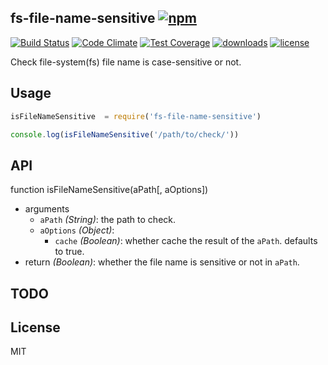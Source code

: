 ## fs-file-name-sensitive [![npm](https://img.shields.io/npm/v/fs-file-name-sensitive.svg)](https://npmjs.org/package/fs-file-name-sensitive)

[![Build Status](https://img.shields.io/travis/snowyu/fs-file-name-sensitive.js/master.svg)](http://travis-ci.org/snowyu/fs-file-name-sensitive.js)
[![Code Climate](https://codeclimate.com/github/snowyu/fs-file-name-sensitive.js/badges/gpa.svg)](https://codeclimate.com/github/snowyu/fs-file-name-sensitive.js)
[![Test Coverage](https://codeclimate.com/github/snowyu/fs-file-name-sensitive.js/badges/coverage.svg)](https://codeclimate.com/github/snowyu/fs-file-name-sensitive.js/coverage)
[![downloads](https://img.shields.io/npm/dm/fs-file-name-sensitive.svg)](https://npmjs.org/package/fs-file-name-sensitive)
[![license](https://img.shields.io/npm/l/fs-file-name-sensitive.svg)](https://npmjs.org/package/fs-file-name-sensitive)


Check file-system(fs) file name is case-sensitive or not.

## Usage

```js
isFileNameSensitive  = require('fs-file-name-sensitive')

console.log(isFileNameSensitive('/path/to/check/'))
```

## API

function isFileNameSensitive(aPath[, aOptions])

* arguments
  * `aPath` *(String)*: the path to check.
  * `aOptions` *(Object)*:
    * `cache` *(Boolean)*: whether cache the result of the `aPath`. defaults to true.
* return *(Boolean)*: whether the file name is sensitive or not in `aPath`.


## TODO


## License

MIT
